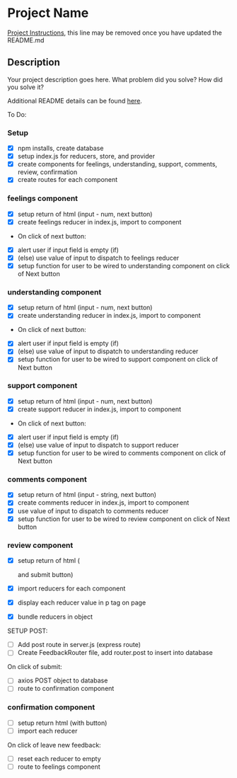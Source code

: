 # Project Name

[Project Instructions](./INSTRUCTIONS.md), this line may be removed once you have updated the README.md

## Description

Your project description goes here. What problem did you solve? How did you solve it?

Additional README details can be found [here](https://github.com/PrimeAcademy/readme-template/blob/master/README.md).



To Do:

### Setup

- [x] npm installs, create database
- [x] setup index.js for reducers, store, and provider
- [x] create components for feelings, understanding, support, comments, review, confirmation
- [x] create routes for each component

### feelings component
- [x] setup return of html (input - num, next button)
- [x] create feelings reducer in index.js, import to component

- On click of next button:
- [x] alert user if input field is empty (if)
- [x] (else) use value of input to dispatch to feelings reducer
- [x] setup function for user to be wired to understanding component on click of Next button

### understanding component
- [x] setup return of html (input - num, next button)
- [x] create understanding reducer in index.js, import to component

- On click of next button:
- [x] alert user if input field is empty (if)
- [x] (else) use value of input to dispatch to understanding reducer
- [x] setup function for user to be wired to support component on click of Next button

### support component
- [x] setup return of html (input - num, next button)
- [x] create support reducer in index.js, import to component

- On click of next button:
- [x] alert user if input field is empty (if)
- [x] (else) use value of input to dispatch to support reducer
- [x] setup function for user to be wired to comments component on click of Next button

### comments component
- [x] setup return of html (input - string, next button)
- [x] create comments reducer in index.js, import to component
- [x] use value of input to dispatch to comments reducer
- [x] setup function for user to be wired to review component on click of Next button

### review component
- [x] setup return of html (<p> and submit button)
- [x] import reducers for each component
- [x] display each reducer value in p tag on page

- [x] bundle reducers in object

SETUP POST:
- [ ] Add post route in server.js (express route)
- [ ] Create FeedbackRouter file, add router.post to insert into database

On click of submit:
- [ ] axios POST object to database
- [ ] route to confirmation component

### confirmation component
- [ ] setup return html (with button)
- [ ] import each reducer

On click of leave new feedback:
- [ ] reset each reducer to empty
- [ ] route to feelings component